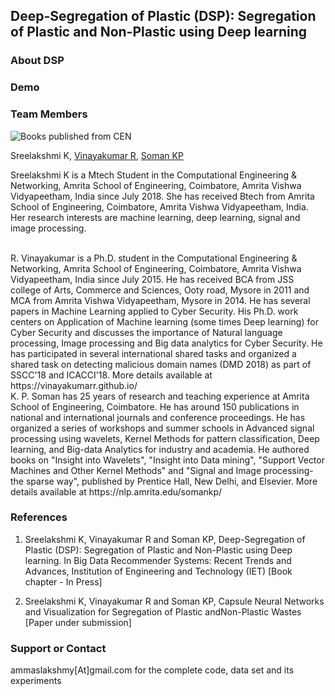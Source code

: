 ## Deep-Segregation of Plastic (DSP): Segregation of Plastic and Non-Plastic using Deep learning

### About DSP

### Demo

### Team Members

![Books published from CEN]({{"vinay1.png"}})

Sreelakshmi K, [Vinayakumar R](https://vinayakumarr.github.io/), [Soman KP](https://nlp.amrita.edu/somankp/)

Sreelakshmi K is a Mtech Student in the Computational Engineering & Networking, Amrita School of Engineering, Coimbatore, Amrita Vishwa Vidyapeetham, India since July 2018. She has received Btech from Amrita School of Engineering, Coimbatore, Amrita Vishwa Vidyapeetham, India. Her research interests are machine learning, deep learning, signal and image processing.


<br>
R. Vinayakumar is a Ph.D. student in the Computational Engineering & Networking, Amrita School of Engineering, Coimbatore, Amrita Vishwa Vidyapeetham, India since July 2015. He has received BCA from JSS college of Arts, Commerce and Sciences, Ooty road, Mysore in 2011 and MCA from Amrita Vishwa Vidyapeetham, Mysore in 2014. He has several papers in Machine Learning applied to Cyber Security. His Ph.D. work centers on Application of Machine learning (some times Deep learning) for Cyber Security and discusses the importance of Natural language processing, Image processing and Big data analytics for Cyber Security. He has participated in several international shared tasks and organized a shared task on detecting malicious domain names (DMD 2018) as part of SSCC'18 and ICACCI'18. More details available at https://vinayakumarr.github.io/

<br>
K. P. Soman has 25 years of research and teaching experience at Amrita School of Engineering, Coimbatore. He has around 150 publications in national and international journals and conference proceedings. He has organized a series of workshops and summer schools in Advanced signal processing using wavelets, Kernel Methods for pattern classification, Deep learning, and Big-data Analytics for industry and academia. He authored books on "Insight into Wavelets", "Insight into Data mining", "Support Vector Machines and Other Kernel Methods" and "Signal and Image processing-the sparse way", published by Prentice Hall, New Delhi, and Elsevier. More details available at https://nlp.amrita.edu/somankp/

### References
1. Sreelakshmi K, Vinayakumar R and Soman KP, Deep-Segregation of Plastic (DSP): Segregation of Plastic and Non-Plastic using Deep learning. In Big Data Recommender Systems: Recent Trends and Advances, Institution of Engineering and Technology (IET) [Book chapter - In Press]

2. Sreelakshmi K, Vinayakumar R and Soman KP, Capsule Neural Networks and Visualization for Segregation of Plastic andNon-Plastic Wastes [Paper under submission]

### Support or Contact

ammaslakshmy[At]gmail.com for the complete code, data set and its experiments
